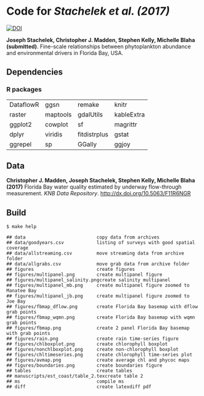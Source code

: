 
Code for *Stachelek et al. (2017)*
==================================

[![DOI](https://zenodo.org/badge/DOI/10.5281/zenodo.839334.svg)](https://doi.org/10.5281/zenodo.839334)

**Joseph Stachelek, Christopher J. Madden, Stephen Kelly, Michelle Blaha (submitted)**. Fine-scale relationships between phytoplankton abundance and environmental drivers in Florida Bay, USA.

Dependencies
------------

### R packages

|           |          |              |            |
|:----------|:---------|:-------------|:-----------|
| DataflowR | ggsn     | remake       | knitr      |
| raster    | maptools | gdalUtils    | kableExtra |
| ggplot2   | cowplot  | sf           | magrittr   |
| dplyr     | viridis  | fitdistrplus | gstat      |
| ggrepel   | sp       | GGally       | ggjoy      |

Data
----

**Christopher J. Madden, Joseph Stachelek, Stephen Kelly, Michelle Blaha (2017)** Florida Bay water quality estimated by underway flow-through measurement. *KNB Data Repository*. <http://dx.doi.org/10.5063/F11R6NGR>

Build
-----

`$ make help`

    ## data                          copy data from archives
    ## data/goodyears.csv            listing of surveys with good spatial coverage
    ## data/allstreaming.csv         move streaming data from archive folder
    ## data/allgrabs.csv             move grab data from archive folder
    ## figures                       create figures
    ## figures/multipanel.png        create multipanel figure
    ## figures/multipanel_salinity.pngcreate salinity multipanel
    ## figures/multipanel_mb.png     create multipanel figure zoomed to Manatee Bay
    ## figures/multipanel_jb.png     create multipanel figure zoomed to Joe Bay
    ## figures/fbmap_dflow.png       create Florida Bay basemap with dflow grab points
    ## figures/fbmap_wqmn.png        create Florida Bay basemap with wqmn grab points
    ## figures/fbmap.png             create 2 panel Florida Bay basemap with grab points
    ## figures/rain.png              create rain time-series figure
    ## figures/chlboxplot.png        create chlorophyll boxplot
    ## figures/nonchlboxplot.png     create non-chlorophyll boxplot
    ## figures/chltimeseries.png     create chlorophyll time-series plot 
    ## figures/avmap.png             create average chl and phycoc maps
    ## figures/boundaries.png        create boundaries figure
    ## tables                        create tables
    ## manuscripts/est_coast/table_2.texcreate table 2
    ## ms                            compile ms
    ## diff                          create latexdiff pdf
